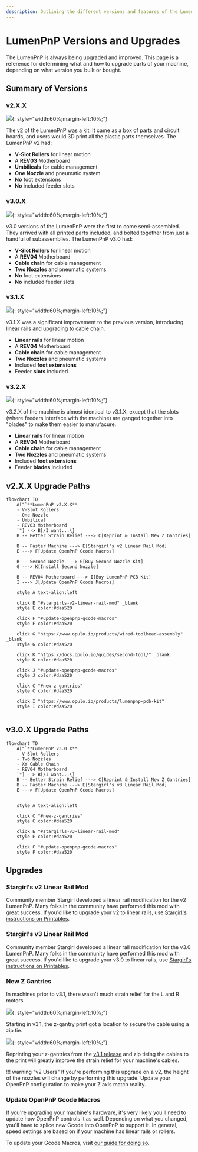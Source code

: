 ```yaml
---
description: Outlining the different versions and features of the LumenPnP
---
```


# LumenPnP Versions and Upgrades

The LumenPnP is always being upgraded and improved. This page is a reference for determining what and how to upgrade parts of your machine, depending on what version you built or bought.

## Summary of Versions

### v2.X.X

![](/byop/hero-alpha-min.png){: style="width:60%;margin-left:10%;"}

The v2 of the LumenPnP was a kit. It came as a box of parts and circuit boards, and users would 3D print all the plastic parts themselves. The LumenPnP v2 had:

- **V-Slot Rollers** for linear motion
- A **REV03** Motherboard
- **Umbilicals** for cable management
- **One Nozzle** and pneumatic system
- **No** foot extensions
- **No** included feeder slots

### v3.0.X

![](/semi-assembly/semi-hero.png){: style="width:60%;margin-left:10%;"}

v3.0 versions of the LumenPnP were the first to come semi-assembled. They arrived with all printed parts included, and bolted together from just a handful of subassemblies. The LumenPnP v3.0 had:

- **V-Slot Rollers** for linear motion
- A **REV04** Motherboard
- **Cable chain** for cable management
- **Two Nozzles** and pneumatic systems
- **No** foot extensions
- **No** included feeder slots

### v3.1.X

![](/semi-assembly-3-1/3_1.png){: style="width:60%;margin-left:10%;"}

v3.1.X was a significant improvement to the previous version, introducing linear rails and upgrading to cable chain.

- **Linear rails** for linear motion
- A **REV04** Motherboard
- **Cable chain** for cable management
- **Two Nozzles** and pneumatic systems
- Included **foot extensions**
- Feeder **slots** included

### v3.2.X

![](/semi-assembly-3-1/3_1.png){: style="width:60%;margin-left:10%;"}

v3.2.X of the machine is almost identical to v3.1.X, except that the slots (where feeders interface with the machine) are ganged together into "blades" to make them easier to manufacure.

- **Linear rails** for linear motion
- A **REV04** Motherboard
- **Cable chain** for cable management
- **Two Nozzles** and pneumatic systems
- Included **foot extensions**
- Feeder **blades** included

## v2.X.X Upgrade Paths

``` mermaid
flowchart TD
    A["`**LumenPnP v2.X.X**
    - V-Slot Rollers
    - One Nozzle
    - Umbilical
    - REV03 Motherboard
    `"] --> B[/I want...\]
    B -- Better Strain Relief ---> C[Reprint & Install New Z Gantries]

    B -- Faster Machine ---> E[Stargirl's v2 Linear Rail Mod]
    E ---> F[Update OpenPnP Gcode Macros]

    B -- Second Nozzle ---> G[Buy Second Nozzle Kit]
    G ---> K[Install Second Nozzle]

    B -- REV04 Motherboard ---> I[Buy LumenPnP PCB Kit]
    I ---> J[Update OpenPnP Gcode Macros]

    style A text-align:left

    click E "#stargirls-v2-linear-rail-mod" _blank
    style E color:#daa520

    click F "#update-openpnp-gcode-macros"
    style F color:#daa520

    click G "https://www.opulo.io/products/wired-toolhead-assembly" _blank
    style G color:#daa520

    click K "https://docs.opulo.io/guides/second-tool/" _blank
    style K color:#daa520

    click J "#update-openpnp-gcode-macros"
    style J color:#daa520

    click C "#new-z-gantries"
    style C color:#daa520

    click I "https://www.opulo.io/products/lumenpnp-pcb-kit"
    style I color:#daa520
    

```


## v3.0.X Upgrade Paths

``` mermaid
flowchart TD
    A["`**LumenPnP v3.0.X**
    - V-Slot Rollers
    - Two Nozzles
    - XY Cable Chain
    - REV04 Motherboard
    `"] --> B[/I want...\]
    B -- Better Strain Relief ---> C[Reprint & Install New Z Gantries]
    B -- Faster Machine ---> E[Stargirl's v3 Linear Rail Mod]
    E ---> F[Update OpenPnP Gcode Macros]
    

    style A text-align:left

    click C "#new-z-gantries"
    style C color:#daa520

    click E "#stargirls-v3-linear-rail-mod"
    style E color:#daa520

    click F "#update-openpnp-gcode-macros"
    style F color:#daa520

```

## Upgrades

### Stargirl's v2 Linear Rail Mod

Community member Stargirl developed a linear rail modification for the v2 LumenPnP. Many folks in the community have performed this mod with great success. If you'd like to upgrade your v2 to linear rails, use [Stargirl's instructions on Printables](https://www.printables.com/model/235331-lumen-pnp-linear-rail-mods).

### Stargirl's v3 Linear Rail Mod

Community member Stargirl developed a linear rail modification for the v3.0 LumenPnP. Many folks in the community have performed this mod with great success. If you'd like to upgrade your v3.0 to linear rails, use [Stargirl's instructions on Printables](https://www.printables.com/model/278803-lumenpnp-linear-rail-mods-v3).

### New Z Gantries

In machines prior to v3.1, there wasn't much strain relief for the L and R motors.

![](/semi-assembly/wiring/images/finished-head.JPG){: style="width:60%;margin-left:10%;"}

Starting in v3.1, the z-gantry print got a location to secure the cable using a zip tie.

![](/semi-assembly-3-1/wiring-3-1/images/zip-lh-4.JPG){: style="width:60%;margin-left:10%;"}

Reprinting your z-gantries from the [v3.1 release](https://github.com/opulo-inc/lumenpnp/releases/tag/v3.1.0) and zip tieing the cables to the print will greatly improve the strain relief for your machine's cables.

!!! warning "v2 Users"
    If you're performing this upgrade on a v2, the height of the nozzles will change by performing this upgrade. Update your OpenPnP configuration to make your Z axis match reality.

### Update OpenPnP Gcode Macros

If you're upgrading your machine's hardware, it's very likely you'll need to update how OpenPnP controls it as well. Depending on what you changed, you'll have to splice new Gcode into OpenPnP to support it. In general, speed settings are based on if your machine has linear rails or rollers.

To update your Gcode Macros, visit [our guide for doing so](/guides/update-gcode-macros).

